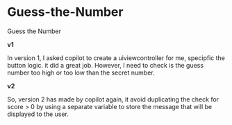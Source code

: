 # Guess-the-Number
Guess the Number

**v1**

In version 1, I asked copilot to create a uiviewcontroller for me, specipfic the button logic. it did a great job. However, I need to check is the guess number too high or too low than the secret number.

**v2**

So, version 2 has made by copilot again, it avoid duplicating the check for score > 0 by using a separate variable to store the message that will be displayed to the user. 

